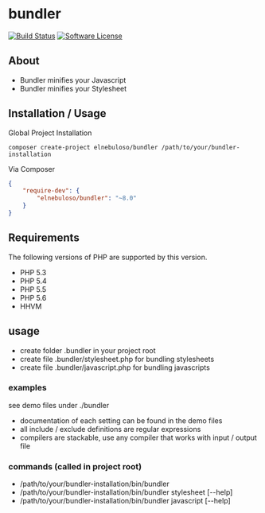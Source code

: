 # bundler

[![Build Status](https://img.shields.io/travis/elnebuloso/bundler/master.svg?style=flat-square)](https://travis-ci.org/elnebuloso/bundler)
[![Software License](https://img.shields.io/packagist/l/elnebuloso/bundler.svg?style=flat-square)](LICENSE)

## About

- Bundler minifies your Javascript
- Bundler minifies your Stylesheet

## Installation / Usage

Global Project Installation

```
composer create-project elnebuloso/bundler /path/to/your/bundler-installation
```

Via Composer

``` json
{
    "require-dev": {
        "elnebuloso/bundler": "~8.0"
    }
}
```

## Requirements

The following versions of PHP are supported by this version.

- PHP 5.3
- PHP 5.4
- PHP 5.5
- PHP 5.6
- HHVM

## usage

- create folder .bundler in your project root
- create file .bundler/stylesheet.php for bundling stylesheets
- create file .bundler/javascript.php for bundling javascripts

### examples

see demo files under ./bundler

- documentation of each setting can be found in the demo files
- all include / exclude definitions are regular expressions
- compilers are stackable, use any compiler that works with input / output file

### commands (called in project root)

- /path/to/your/bundler-installation/bin/bundler
- /path/to/your/bundler-installation/bin/bundler stylesheet [--help]
- /path/to/your/bundler-installation/bin/bundler javascript [--help]